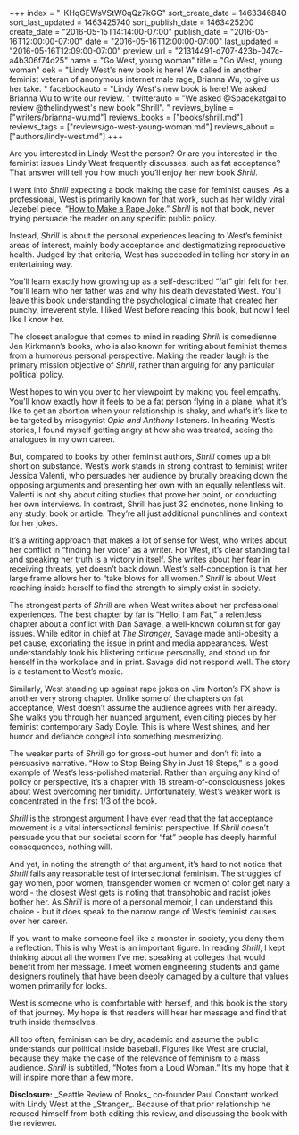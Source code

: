 +++
index = "-KHqGEWsVStW0qQz7kGG"
sort_create_date = 1463346840
sort_last_updated = 1463425740
sort_publish_date = 1463425200
create_date = "2016-05-15T14:14:00-07:00"
publish_date = "2016-05-16T12:00:00-07:00"
date = "2016-05-16T12:00:00-07:00"
last_updated = "2016-05-16T12:09:00-07:00"
preview_url = "21314491-d707-423b-047c-a4b306f74d25"
name = "Go West, young woman"
title = "Go West, young woman"
dek = "Lindy West's new book is here! We called in another feminist veteran of anonymous internet male rage, Brianna Wu, to give us her take. "
facebookauto = "Lindy West's new book is here! We asked Brianna Wu to write our review. "
twitterauto = "We asked @Spacekatgal to review @thelindywest's new book \"Shrill\". "
reviews_byline = ["writers/brianna-wu.md"]
reviews_books = ["books/shrill.md"]
reviews_tags = ["reviews/go-west-young-woman.md"]
reviews_about = ["authors/lindy-west.md"]
+++

Are you interested in Lindy West the person? Or are you interested in the feminist issues Lindy West frequently discusses, such as fat acceptance? That answer will tell you how much you’ll enjoy her new book _Shrill_. 

I went into _Shrill_ expecting a book making the case for feminist causes. As a professional, West is primarily known for that work, such as her wildly viral Jezebel piece, “[How to Make a Rape Joke](http://jezebel.com/5925186/how-to-make-a-rape-joke).” _Shrill_ is not that book, never trying persuade the reader on any specific public policy. 

Instead, _Shrill_ is about the personal experiences leading to West’s feminist areas of interest, mainly body acceptance and destigmatizing reproductive health. Judged by that criteria, West has succeeded in telling her story in an entertaining way.

You’ll learn exactly how growing up as a self-described “fat” girl felt for her. You’ll learn who her father was and why his death devastated West. You’ll leave this book understanding the psychological climate that created her punchy, irreverent style. I liked West before reading this book, but now I feel like I know her.


The closest analogue that comes to mind in reading _Shrill_ is comedienne Jen Kirkmann’s books, who is also known for writing about feminist themes from a humorous personal perspective. Making the reader laugh is the primary mission objective of _Shrill_, rather than arguing for any particular political policy. 

West hopes to win you over to her viewpoint by making you feel empathy. You’ll know exactly how it feels to be a fat person flying in a plane, what it’s like to get an abortion when your relationship is shaky, and what’s it’s like to be targeted by misogynist _Opie and Anthony_ listeners. In hearing West’s stories, I found myself getting angry at how she was treated, seeing the analogues in my own career.

But, compared to books by other feminist authors, _Shrill_ comes up a bit short on substance. West’s work stands in strong contrast to feminist writer Jessica Valenti, who persuades her audience by brutally breaking down the opposing arguments and presenting her own with an equally relentless wit. Valenti is not shy about citing studies that prove her point, or conducting her own interviews. In contrast, Shrill has just 32 endnotes, none linking to any study, book or article. They’re all just additional punchlines and context for her jokes.


It’s a writing approach that makes a lot of sense for West, who writes about her conflict in “finding her voice” as a writer. For West, it’s clear standing tall and speaking her truth is a victory in itself. She writes about her fear in receiving threats, yet doesn’t back down. West’s self-conception is that her large frame allows her to “take blows for all women.” _Shrill_ is about West reaching inside herself to find the strength to simply exist in society. 

The strongest parts of _Shrill_ are when West writes about her professional experiences. The best chapter by far is “Hello, I am Fat,” a relentless chapter about a conflict with Dan Savage, a well-known columnist for gay issues. While editor in chief at _The Stranger_, Savage made anti-obesity a pet cause, excoriating the issue in print and media appearances. West understandably took his blistering critique personally, and stood up for herself in the workplace and in print. Savage did not respond well. The story is a testament to West’s moxie.

Similarly, West standing up against rape jokes on Jim Norton’s FX show is another very strong chapter. Unlike some of the chapters on fat acceptance, West doesn’t assume the audience agrees with her already. She walks you through her nuanced argument, even citing pieces by her feminist contemporary Sady Doyle. This is where West shines, and her humor and defiance congeal into something mesmerizing. 

The weaker parts of _Shrill_ go for gross-out humor and don’t fit into a persuasive narrative. “How to Stop Being Shy in Just 18 Steps,” is a good example of West’s less-polished material. Rather than arguing any kind of policy or perspective, it’s a chapter with 18 stream-of-consciousness jokes about West overcoming her timidity. Unfortunately, West’s weaker work is concentrated in the first 1/3 of the book. 


_Shrill_ is the strongest argument I have ever read that the fat acceptance movement is a vital intersectional feminist perspective. If _Shrill_ doesn’t persuade you that our societal scorn for “fat” people has deeply harmful consequences, nothing will.

And yet, in noting the strength of that argument, it’s hard to not notice that _Shrill_ fails any reasonable test of intersectional feminism. The struggles of gay women, poor women, transgender women or women of color get nary a word - the closest West gets is noting that transphobic and racist jokes bother her. As _Shrill_ is more of a personal memoir, I can understand this choice - but it does speak to the narrow range of West’s feminist causes over her career.

If you want to make someone feel like a monster in society, you deny them a reflection. This is why West is an important figure. In reading _Shrill_, I kept thinking about all the women I’ve met speaking at colleges that would benefit from her message. I meet women engineering students and game designers routinely that have been deeply damaged by a culture that values women primarily for looks.

West is someone who is comfortable with herself, and this book is the story of that journey. My hope is that readers will hear her message and find that truth inside themselves. 

All too often, feminism can be dry, academic and assume the public understands our political inside baseball. Figures like West are crucial, because they make the case of the relevance of feminism to a mass audience. _Shrill_ is subtitled, “Notes from a Loud Woman.” It’s my hope that it will inspire more than a few more.

<p class="footer">
<strong>Disclosure:</strong> _Seattle Review of Books_ co-founder Paul Constant worked with Lindy West at the _Stranger_. Because of that prior relationship he recused himself from both editing this review, and discussing the book with the reviewer. 
</p>



